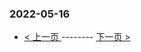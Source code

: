 ### 2022-05-16 
 

- [ < 上一页 ](https://github.com/able8/weibo-hot-record/blob/master/2022-05-15.md) -------- [ 下一页 > ](https://github.com/able8/weibo-hot-record/blob/master/2022-05-17.md)